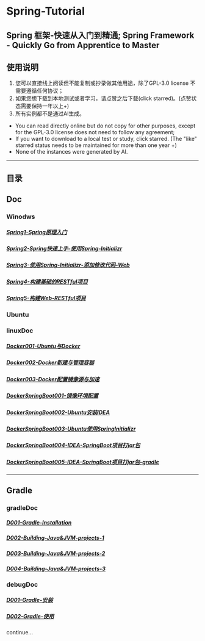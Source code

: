 # Spring-Tutorial

## Spring 框架-快速从入门到精通; Spring Framework - Quickly Go from Apprentice to Master

## 使用说明

1. 您可以直接线上阅读但不能复制或抄录做其他用途，除了GPL-3.0 license 不需要遵循任何协议；
2. 如果您想下载到本地测试或者学习，请点赞之后下载(click starred)。(点赞状态需要保持一年以上+)
3. 所有实例都不是通过AI生成。

* You can read directly online but do not copy for other purposes, except for the GPL-3.0 license does not need to follow any agreement;
* If you want to download to a local test or study, click starred. (The "like" starred status needs to be maintained for more than one year +)
* None of the instances were generated by AI.

---

## 目录

## Doc

### Winodws

##### [Spring1-Spring原理入门](handsonDoc/Spring001-Spring原理入门.md)

##### [Spring2-Spring快速上手-使用Spring-Initializr](handsonDoc/Spring002-快速上手-使用Spring%20Initializr.md)

##### [Spring3-使用Spring-Initializr-添加修改代码-Web](handsonDoc/Spring003-使用Spring-Initializr-添加修改代码-Web.md)

##### [Spring4-构建基础的RESTful项目](handsonDoc/Spring004-构建基础的RESTful项目.md)

##### [Spring5-构建Web-RESTful项目](handsonDoc/Spring005-构建Web-RESTful项目.md)



### Ubuntu
### linuxDoc
##### [Docker001-Ubuntu与Docker](linuxDoc/Docker001-Ubuntu与Docker.md)
##### [Docker002-Docker新建与管理容器](linuxDoc/Docker002-Docker新建与管理容器.md)
##### [Docker003-Docker配置镜像源与加速](linuxDoc/Docker003-Docker配置镜像源与加速.md)
##### [DockerSpringBoot001-镜像环境配置](linuxDoc/DockerSpringBoot001-镜像环境配置.md)
##### [DockerSpringBoot002-Ubuntu安装IDEA](linuxDoc/DockerSpringBoot002-Ubuntu安装IDEA.md)
##### [DockerSpringBoot003-Ubuntu使用SpringInitializr](linuxDoc/DockerSpringBoot003-Ubuntu使用SpringInitializr.md)
##### [DockerSpringBoot004-IDEA-SpringBoot项目打jar包](linuxDoc/DockerSpringBoot004-IDEA-SpringBoot项目打jar包.md)
##### [DockerSpringBoot005-IDEA-SpringBoot项目打jar包-gradle](linuxDoc/DockerSpringBoot005-IDEA-SpringBoot项目打jar包-gradle.md)

---

## Gradle

### gradleDoc
##### [D001-Gradle-Installation](gradleDoc/D001-Gradle-Installation.md)
##### [D002-Building-Java&JVM-projects-1](gradleDoc/D002-Building-Java&JVM-projects-1.md)
##### [D003-Building-Java&JVM-projects-2](gradleDoc/D003-Building-Java&JVM-projects-2.md)
##### [D004-Building-Java&JVM-projects-3](gradleDoc/D004-Building-Java&JVM-projects-3.md)


### debugDoc
##### [D001-Gradle-安装](debugDoc/D001-Gradle-安装.md)
##### [D002-Gradle-使用](debugDoc/D002-Gradle-使用.md)


continue...







